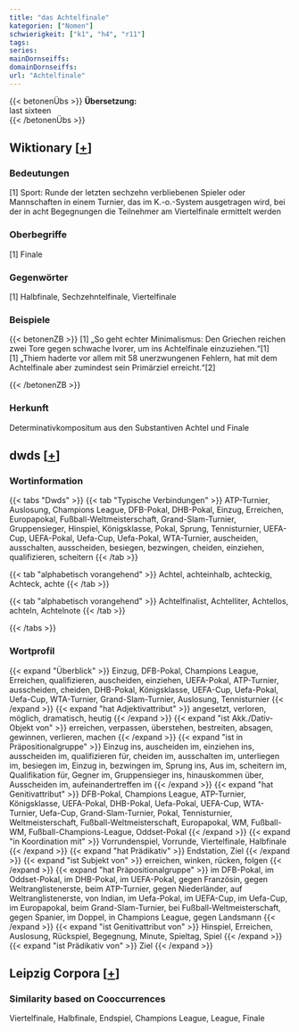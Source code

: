 ```yaml
---
title: "das Achtelfinale"
kategorien: ["Nomen"]
schwierigkeit: ["k1", "h4", "r11"]
tags:
series:
mainDornseiffs:
domainDornseiffs:
url: "Achtelfinale"
---
```


{{< betonenÜbs >}}
**Übersetzung:**  
last sixteen  
{{< /betonenÜbs >}}

## Wiktionary [[+](https://de.wiktionary.org/wiki/Achtelfinale)]

### Bedeutungen
[1] Sport: Runde der letzten sechzehn verbliebenen Spieler oder Mannschaften in einem Turnier, das im K.-o.-System ausgetragen wird, bei der in acht Begegnungen die Teilnehmer am Viertelfinale ermittelt werden  

### Oberbegriffe
[1] Finale  

### Gegenwörter
[1] Halbfinale, Sechzehntelfinale, Viertelfinale  

### Beispiele
{{< betonenZB >}}
[1] „So geht echter Minimalismus: Den Griechen reichen zwei Tore gegen schwache Ivorer, um ins Achtelfinale einzuziehen.“[1]  
[1] „Thiem haderte vor allem mit 58 unerzwungenen Fehlern, hat mit dem Achtelfinale aber zumindest sein Primärziel erreicht.“[2]  

{{< /betonenZB >}}
### Herkunft
Determinativkompositum aus den Substantiven Achtel und Finale  



## dwds [[+](https://www.dwds.de/wb/Achtelfinale)]

### Wortinformation
{{< tabs "Dwds" >}}
{{< tab "Typische Verbindungen" >}}
ATP-Turnier, Auslosung, Champions League, DFB-Pokal, DHB-Pokal, Einzug, Erreichen, Europapokal, Fußball-Weltmeisterschaft, Grand-Slam-Turnier, Gruppensieger, Hinspiel, Königsklasse, Pokal, Sprung, Tennisturnier, UEFA-Cup, UEFA-Pokal, Uefa-Cup, Uefa-Pokal, WTA-Turnier, auscheiden, ausschalten, ausscheiden, besiegen, bezwingen, cheiden, einziehen, qualifizieren, scheitern
{{< /tab >}}

{{< tab "alphabetisch vorangehend" >}}
Achtel, achteinhalb, achteckig, Achteck, achte
{{< /tab >}}

{{< tab "alphabetisch vorangehend" >}}
Achtelfinalist, Achtelliter, Achtellos, achteln, Achtelnote
{{< /tab >}}

{{< /tabs >}}

### Wortprofil
{{< expand "Überblick" >}} Einzug, DFB-Pokal, Champions League, Erreichen, qualifizieren, auscheiden, einziehen, UEFA-Pokal, ATP-Turnier, ausscheiden, cheiden, DHB-Pokal, Königsklasse, UEFA-Cup, Uefa-Pokal, Uefa-Cup, WTA-Turnier, Grand-Slam-Turnier, Auslosung, Tennisturnier {{< /expand >}}
{{< expand "hat Adjektivattribut" >}} angesetzt, verloren, möglich, dramatisch, heutig {{< /expand >}}
{{< expand "ist Akk./Dativ-Objekt von" >}} erreichen, verpassen, überstehen, bestreiten, absagen, gewinnen, verlieren, machen {{< /expand >}}
{{< expand "ist in Präpositionalgruppe" >}} Einzug ins, auscheiden im, einziehen ins, ausscheiden im, qualifizieren für, cheiden im, ausschalten im, unterliegen im, besiegen im, Einzug in, bezwingen im, Sprung ins, Aus im, scheitern im, Qualifikation für, Gegner im, Gruppensieger ins, hinauskommen über, Ausscheiden im, aufeinandertreffen im {{< /expand >}}
{{< expand "hat Genitivattribut" >}} DFB-Pokal, Champions League, ATP-Turnier, Königsklasse, UEFA-Pokal, DHB-Pokal, Uefa-Pokal, UEFA-Cup, WTA-Turnier, Uefa-Cup, Grand-Slam-Turnier, Pokal, Tennisturnier, Weltmeisterschaft, Fußball-Weltmeisterschaft, Europapokal, WM, Fußball-WM, Fußball-Champions-League, Oddset-Pokal {{< /expand >}}
{{< expand "in Koordination mit" >}} Vorrundenspiel, Vorrunde, Viertelfinale, Halbfinale {{< /expand >}}
{{< expand "hat Prädikativ" >}} Endstation, Ziel {{< /expand >}}
{{< expand "ist Subjekt von" >}} erreichen, winken, rücken, folgen {{< /expand >}}
{{< expand "hat Präpositionalgruppe" >}} im DFB-Pokal, im Oddset-Pokal, im DHB-Pokal, im UEFA-Pokal, gegen Französin, gegen Weltranglistenerste, beim ATP-Turnier, gegen Niederländer, auf Weltranglistenerste, von Indian, im Uefa-Pokal, im UEFA-Cup, im Uefa-Cup, im Europapokal, beim Grand-Slam-Turnier, bei Fußball-Weltmeisterschaft, gegen Spanier, im Doppel, in Champions League, gegen Landsmann {{< /expand >}}
{{< expand "ist Genitivattribut von" >}} Hinspiel, Erreichen, Auslosung, Rückspiel, Begegnung, Minute, Spieltag, Spiel {{< /expand >}}
{{< expand "ist Prädikativ von" >}} Ziel {{< /expand >}}

## Leipzig Corpora [[+](https://corpora.uni-leipzig.de/en/res?word=Achtelfinale&corpusId=deu_newscrawl-public_2018)]


### Similarity based on Cooccurrences
Viertelfinale, Halbfinale, Endspiel, Champions League, League, Finale

